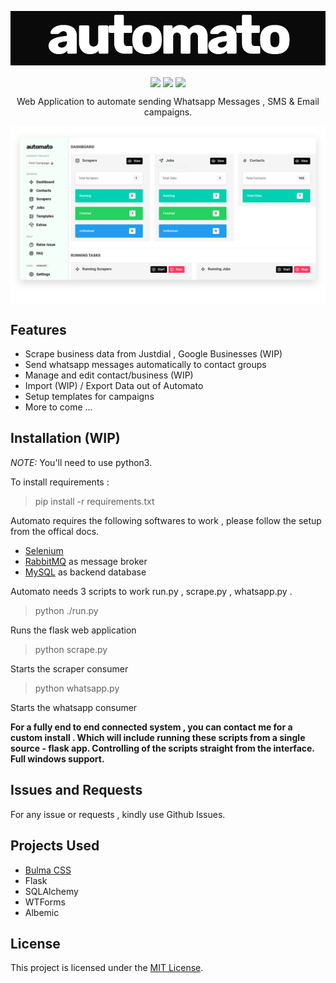 
<p align="center">
<img align="center" src="./assets/logo.png">
   <br><br>
<img align="center" src="https://img.shields.io/badge/WORK%20-IN%20PROGRESS-yellow.svg"/>
<img align="center" src="https://img.shields.io/badge/License-MIT-blue.svg"/>
<img align="center" src="https://img.shields.io/badge/Python-3-lightgrey.svg" /> 
<br>
</p>

<p align="center">Web Application to automate sending Whatsapp Messages , SMS &amp; Email campaigns.</p>
<img align="center" src="./assets/herohero.png">

## Features

 * Scrape business data from Justdial , Google Businesses (WIP)
 * Send whatsapp messages automatically to contact groups
 * Manage and edit contact/business (WIP)
 * Import (WIP) / Export Data out of Automato
 * Setup templates for campaigns
 * More to come ...

## Installation (WIP)


*NOTE:* You'll need to use python3. 

To install requirements :

> pip install -r requirements.txt

Automato requires the following softwares to work  , please follow the setup from the offical docs.

* [Selenium](https://www.seleniumhq.org/)
* [RabbitMQ](https://www.rabbitmq.com/#getstarted) as message broker
* [MySQL](https://www.mysql.com/downloads/) as backend database 

Automato needs 3 scripts to work  run.py  ,  scrape.py , whatsapp.py .

> python ./run.py

Runs the flask web application 

>python scrape.py 

Starts the scraper consumer

>python whatsapp.py 

Starts the whatsapp consumer

**For a fully end to end connected system , you can contact me for a custom install . Which will include running these scripts from a single source - flask app. Controlling of the scripts straight from the interface. Full windows support.**

## Issues and Requests
For any issue or requests , kindly use Github Issues.

## Projects Used
* [Bulma CSS](http://getskeleton.com)
* Flask
* SQLAlchemy
* WTForms
* Albemic

## License
This project is licensed under the [MIT License](./LICENSE).